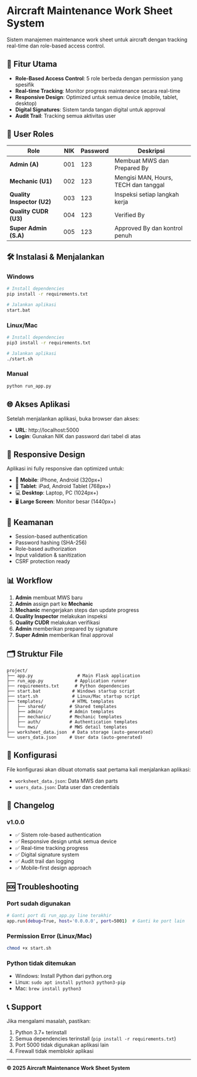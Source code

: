 # Aircraft Maintenance Work Sheet System

Sistem manajemen maintenance work sheet untuk aircraft dengan tracking real-time dan role-based access control.

## 🚀 Fitur Utama

- **Role-Based Access Control**: 5 role berbeda dengan permission yang spesifik
- **Real-time Tracking**: Monitor progress maintenance secara real-time
- **Responsive Design**: Optimized untuk semua device (mobile, tablet, desktop)
- **Digital Signatures**: Sistem tanda tangan digital untuk approval
- **Audit Trail**: Tracking semua aktivitas user

## 👥 User Roles

| Role | NIK | Password | Deskripsi |
|------|-----|----------|-----------|
| **Admin (A)** | 001 | 123 | Membuat MWS dan Prepared By |
| **Mechanic (U1)** | 002 | 123 | Mengisi MAN, Hours, TECH dan tanggal |
| **Quality Inspector (U2)** | 003 | 123 | Inspeksi setiap langkah kerja |
| **Quality CUDR (U3)** | 004 | 123 | Verified By |
| **Super Admin (S.A)** | 005 | 123 | Approved By dan kontrol penuh |

## 🛠️ Instalasi & Menjalankan

### Windows
```bash
# Install dependencies
pip install -r requirements.txt

# Jalankan aplikasi
start.bat
```

### Linux/Mac
```bash
# Install dependencies
pip3 install -r requirements.txt

# Jalankan aplikasi
./start.sh
```

### Manual
```bash
python run_app.py
```

## 🌐 Akses Aplikasi

Setelah menjalankan aplikasi, buka browser dan akses:
- **URL**: http://localhost:5000
- **Login**: Gunakan NIK dan password dari tabel di atas

## 📱 Responsive Design

Aplikasi ini fully responsive dan optimized untuk:
- 📱 **Mobile**: iPhone, Android (320px+)
- 📱 **Tablet**: iPad, Android Tablet (768px+)
- 💻 **Desktop**: Laptop, PC (1024px+)
- 🖥️ **Large Screen**: Monitor besar (1440px+)

## 🔐 Keamanan

- Session-based authentication
- Password hashing (SHA-256)
- Role-based authorization
- Input validation & sanitization
- CSRF protection ready

## 📊 Workflow

1. **Admin** membuat MWS baru
2. **Admin** assign part ke **Mechanic**
3. **Mechanic** mengerjakan steps dan update progress
4. **Quality Inspector** melakukan inspeksi
5. **Quality CUDR** melakukan verifikasi
6. **Admin** memberikan prepared by signature
7. **Super Admin** memberikan final approval

## 🗂️ Struktur File

```
project/
├── app.py                 # Main Flask application
├── run_app.py            # Application runner
├── requirements.txt      # Python dependencies
├── start.bat            # Windows startup script
├── start.sh             # Linux/Mac startup script
├── templates/           # HTML templates
│   ├── shared/         # Shared templates
│   ├── admin/          # Admin templates
│   ├── mechanic/       # Mechanic templates
│   ├── auth/           # Authentication templates
│   └── mws/            # MWS detail templates
├── worksheet_data.json  # Data storage (auto-generated)
└── users_data.json     # User data (auto-generated)
```

## 🔧 Konfigurasi

File konfigurasi akan dibuat otomatis saat pertama kali menjalankan aplikasi:
- `worksheet_data.json`: Data MWS dan parts
- `users_data.json`: Data user dan credentials

## 📝 Changelog

### v1.0.0
- ✅ Sistem role-based authentication
- ✅ Responsive design untuk semua device
- ✅ Real-time tracking progress
- ✅ Digital signature system
- ✅ Audit trail dan logging
- ✅ Mobile-first design approach

## 🆘 Troubleshooting

### Port sudah digunakan
```bash
# Ganti port di run_app.py line terakhir
app.run(debug=True, host='0.0.0.0', port=5001)  # Ganti ke port lain
```

### Permission Error (Linux/Mac)
```bash
chmod +x start.sh
```

### Python tidak ditemukan
- Windows: Install Python dari python.org
- Linux: `sudo apt install python3 python3-pip`
- Mac: `brew install python3`

## 📞 Support

Jika mengalami masalah, pastikan:
1. Python 3.7+ terinstall
2. Semua dependencies terinstall (`pip install -r requirements.txt`)
3. Port 5000 tidak digunakan aplikasi lain
4. Firewall tidak memblokir aplikasi

---

**© 2025 Aircraft Maintenance Work Sheet System**